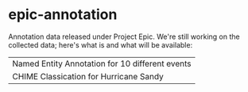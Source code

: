 # epic-annotation
Annotation data released under Project Epic. We're still working on the collected data; here's what is and what will be available:

<table>
  <tr><td>Named Entity Annotation for 10 different events</td></tr>
  <tr><td>CHIME Classication for Hurricane Sandy</td></tr>
</table>
  

